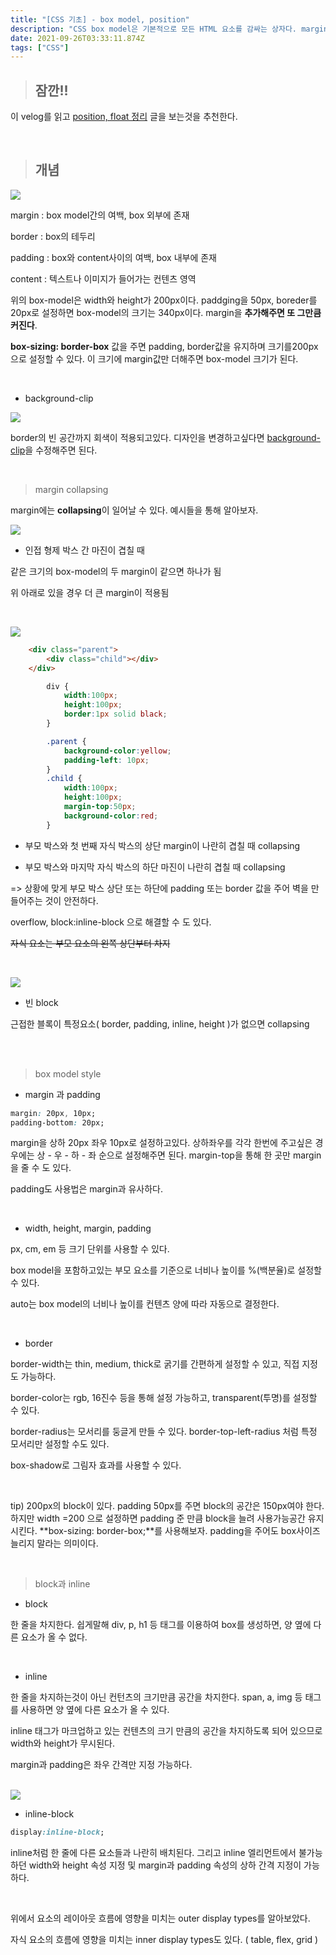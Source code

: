 ```yaml
---
title: "[CSS 기초] - box model, position"
description: "CSS box model은 기본적으로 모든 HTML 요소를 감싸는 상자다. margin, border, padding, content로 구성된다."
date: 2021-09-26T03:33:11.874Z
tags: ["CSS"]
---
```

>## 잠깐!!

이 velog를 읽고 [position, float 정리](https://velog.io/@leehyunho2001/box-model-position-float) 글을 보는것을 추천한다.

<br>

>## 개념

![](/images/055b5dd4-54fc-41ef-95c3-0b837a429f65-image.png)

margin : box model간의 여백, box 외부에 존재

border : box의 테두리

padding : box와 content사이의 여백, box 내부에 존재

content : 텍스트나 이미지가 들어가는 컨텐츠 영역

위의 box-model은 width와 height가 200px이다.
paddging을 50px, boreder를 20px로 설정하면 box-model의 크기는 340px이다. margin을 **추가해주면 또 그만큼 커진다**.

**box-sizing: border-box** 값을 주면 padding, border값을 유지하며 크기를200px으로 설정할 수 있다. 이 크기에 margin값만 더해주면 box-model 크기가 된다.

<br />

* background-clip

![](/images/88e0613d-9bf1-40e6-9dec-b7b68a13e9a6-image.png)

border의 빈 공간까지 회색이 적용되고있다. 디자인을 변경하고싶다면 [background-clip](https://developer.mozilla.org/en-US/docs/Web/CSS/background-clip)을 수정해주면 된다.

<br />


> margin collapsing

margin에는 **collapsing**이 일어날 수 있다. 
예시들을 통해 알아보자.

<img src="https://media.vlpt.us/images/cmin95/post/f5a21f78-8330-43b6-a1a1-fe48a4feb572/CSS%20box%20model%20-%20margin%E1%84%80%E1%85%A1%E1%86%B9%20%E1%84%90%E1%85%B3%E1%86%A8%E1%84%8C%E1%85%B5%E1%86%BC.png" />

* 인접 형제 박스 간 마진이 겹칠 때

같은 크기의 box-model의 두 margin이 같으면 하나가 됨

위 아래로 있을 경우 더 큰 margin이 적용됨



<br>

![](/images/04c7741b-00d6-4f6a-adeb-f210ad5ca210-image.png)

```html
    <div class="parent">
        <div class="child"></div>
    </div>
```

```css
        div {
            width:100px;
            height:100px;
            border:1px solid black;
        }

        .parent {
            background-color:yellow;
            padding-left: 10px;
        }
        .child {
            width:100px;
            height:100px;
            margin-top:50px;
            background-color:red;
        }
```
* 부모 박스와 첫 번째 자식 박스의 상단 margin이 나란히 겹칠 때 collapsing

* 부모 박스와 마지막 자식 박스의 하단 마진이 나란히 겹칠 때 collapsing

=>  상황에 맞게 부모 박스 상단 또는 하단에 padding 또는 border 값을 주어 벽을 만들어주는 것이 안전하다.

overflow, block:inline-block 으로 해결할 수 도 있다.

~~자식 요소는 부모 요소의 왼쪽 상단부터 차지~~

<br />

![](/images/e4b99e3f-6795-4f97-b105-c9ccad5c714d-image.png)

* 빈 block

근접한 블록이 특정요소( border, padding, inline, height )가 없으면 collapsing



<br />

<br />

> box model style

* margin 과 padding

```css
margin: 20px, 10px;
padding-bottom: 20px;
```
margin을 상하 20px 좌우 10px로 설정하고있다. 상하좌우를 각각 한번에 주고싶은 경우에는 상 - 우 - 하 - 좌 순으로 설정해주면 된다. margin-top을 통해 한 곳만 margin을 줄 수 도 있다.

padding도 사용법은 margin과 유사하다.

<br />


* width, height, margin, padding

px, cm, em 등 크기 단위를 사용할 수 있다.

box model을 포함하고있는 부모 요소를 기준으로 너비나 높이를 %(백분율)로 설정할 수 있다.

auto는 box model의 너비나 높이를 컨텐츠 양에 따라 자동으로 결정한다.

<br />

* border

border-width는 thin, medium, thick로 굵기를 간편하게 설정할 수 있고, 직접 지정도 가능하다.

border-color는 rgb, 16진수 등을 통해 설정 가능하고, transparent(투명)를 설정할 수 있다.

border-radius는 모서리를 둥글게 만들 수 있다. border-top-left-radius 처럼 특정 모서리만 설정할 수도 있다.

box-shadow로 그림자 효과를 사용할 수 있다.

<br />

tip) 200px의 block이 있다. padding 50px를 주면 block의 공간은 150px여야 한다. 하지만 width =200 으로 설정하면 padding 준 만큼 block을 늘려 사용가능공간 유지시킨다. **box-sizing: border-box;**를 사용해보자. padding을 주어도 box사이즈 늘리지 말라는 의미이다.

<br />

> block과 inline

* block

한 줄을 차지한다. 쉽게말해 div, p, h1 등 태그를 이용하여 box를 생성하면, 양 옆에 다른 요소가 올 수 없다.

<br />

* inline

한 줄을 차지하는것이 아닌 컨턴츠의 크기만큼 공간을 차지한다. span, a, img 등 태그를 사용하면 양 옆에 다른 요소가 올 수 있다.

inline 태그가 마크업하고 있는 컨텐츠의 크기 만큼의 공간을 차지하도록 되어 있으므로 width와 height가 무시된다. 

margin과 padding은 좌우 간격만 지정 가능하다.

<br />

<img src="https://res.cloudinary.com/practicaldev/image/fetch/s--lT1mgYzG--/c_imagga_scale,f_auto,fl_progressive,h_420,q_auto,w_1000/https://dev-to-uploads.s3.amazonaws.com/uploads/articles/h0y0cf2fj9m16wpv7y2n.jpg" />

* inline-block

```css
display:inline-block;
```

inline처럼 한 줄에 다른 요소들과 나란히 배치된다. 그리고 inline 엘리먼트에서 불가능하던 width와 height 속성 지정 및 margin과 padding 속성의 상하 간격 지정이 가능하다.

<br />

위에서 요소의 레이아웃 흐름에 영향을 미치는 outer display types를 알아보았다.

자식 요소의 흐름에 영향을 미치는 inner display types도 있다. ( table, flex, grid )

<br /><br />





